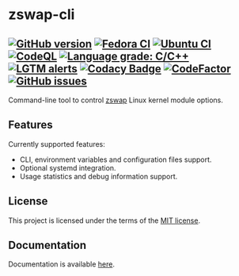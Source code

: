 # zswap-cli

[![GitHub version](https://img.shields.io/github/v/release/xvitaly/zswap-cli?sort=semver&color=brightgreen&logo=git&logoColor=white)](https://github.com/xvitaly/zswap-cli/releases)
[![Fedora CI](https://github.com/xvitaly/zswap-cli/actions/workflows/fedora.yml/badge.svg)](https://github.com/xvitaly/zswap-cli/actions/workflows/fedora.yml)
[![Ubuntu CI](https://github.com/xvitaly/zswap-cli/actions/workflows/ubuntu.yml/badge.svg)](https://github.com/xvitaly/zswap-cli/actions/workflows/ubuntu.yml)
[![CodeQL](https://github.com/xvitaly/zswap-cli/actions/workflows/codeql.yml/badge.svg)](https://github.com/xvitaly/zswap-cli/actions/workflows/codeql.yml)
[![Language grade: C/C++](https://img.shields.io/lgtm/grade/cpp/g/xvitaly/zswap-cli.svg?logo=lgtm&logoWidth=18)](https://lgtm.com/projects/g/xvitaly/zswap-cli/context:cpp)
[![LGTM alerts](https://img.shields.io/lgtm/alerts/g/xvitaly/zswap-cli.svg?logo=lgtm&logoWidth=18)](https://lgtm.com/projects/g/xvitaly/zswap-cli/alerts/)
[![Codacy Badge](https://app.codacy.com/project/badge/Grade/ac63a5d2c5664086952baf93f72085e9)](https://www.codacy.com/gh/xvitaly/zswap-cli/dashboard)
[![CodeFactor](https://www.codefactor.io/repository/github/xvitaly/zswap-cli/badge)](https://www.codefactor.io/repository/github/xvitaly/zswap-cli)
[![GitHub issues](https://img.shields.io/github/issues/xvitaly/zswap-cli.svg?label=issues&maxAge=180)](https://github.com/xvitaly/zswap-cli/issues)
---

Сommand-line tool to control [zswap](https://www.kernel.org/doc/html/latest/admin-guide/mm/zswap.html) Linux kernel module options.

## Features

Currently supported features:

  * CLI, environment variables and configuration files support.
  * Optional systemd integration.
  * Usage statistics and debug information support.

## License

This project is licensed under the terms of the [MIT license](LICENSE).

## Documentation

Documentation is available [here](docs/README.md).
